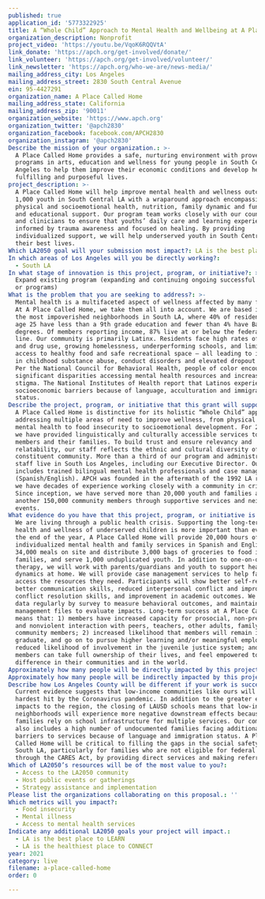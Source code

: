 ```yaml
---
published: true
application_id: '5773322925'
title: A “Whole Child” Approach to Mental Health and Wellbeing at A Place Called Home
organization_description: Nonprofit
project_video: 'https://youtu.be/VqoK6RQQVtA'
link_donate: 'https://apch.org/get-involved/donate/'
link_volunteer: 'https://apch.org/get-involved/volunteer/'
link_newsletter: 'https://apch.org/who-we-are/news-media/'
mailing_address_city: Los Angeles
mailing_address_street: 2830 South Central Avenue
ein: 95-4427291
organization_name: A Place Called Home
mailing_address_state: California
mailing_address_zip: '90011'
organization_website: 'https://www.apch.org'
organization_twitter: '@apch2830'
organization_facebook: facebook.com/APCH2830
organization_instagram: '@apch2830'
Describe the mission of your organization.: >-
  A Place Called Home provides a safe, nurturing environment with proven
  programs in arts, education and wellness for young people in South Central Los
  Angeles to help them improve their economic conditions and develop healthy,
  fulfilling and purposeful lives. 
project_description: >-
  A Place Called Home will help improve mental health and wellness outcomes for
  1,000 youth in South Central LA with a wraparound approach encompassing
  physical and socioemotional health, nutrition, family dynamic and function,
  and educational support. Our program team works closely with our counselors
  and clinicians to ensure that youths’ daily care and learning experiences are
  informed by trauma awareness and focused on healing. By providing
  individualized support, we will help underserved youth in South Central live
  their best lives.
Which LA2050 goal will your submission most impact?: LA is the best place to LIVE
In which areas of Los Angeles will you be directly working?:
  - South LA
In what stage of innovation is this project, program, or initiative?: >-
  Expand existing program (expanding and continuing ongoing successful projects
  or programs)
What is the problem that you are seeking to address?: >-
  Mental health is a multifaceted aspect of wellness affected by many factors.
  At A Place Called Home, we take them all into account. We are based in one of
  the most impoverished neighborhoods in South LA, where 40% of residents over
  age 25 have less than a 9th grade education and fewer than 4% have Bachelor’s
  degrees. Of members reporting income, 87% live at or below the federal poverty
  line. Our community is primarily Latinx. Residents face high rates of violence
  and drug use, growing homelessness, underperforming schools, and limited
  access to healthy food and safe recreational space – all leading to increases
  in childhood substance abuse, conduct disorders and elevated dropout rates.
  Per the National Council for Behavioral Health, people of color encounter
  significant disparities accessing mental health resources and increased
  stigma. The National Institutes of Health report that Latinos experience
  socioeconomic barriers because of language, acculturation and immigration
  status. 
Describe the project, program, or initiative that this grant will support to address the problem identified.: >-
  A Place Called Home is distinctive for its holistic “Whole Child” approach
  addressing multiple areas of need to improve wellness, from physical and
  mental health to food insecurity to socioemotional development. For 26 years,
  we have provided linguistically and culturally accessible services to youth
  members and their families. To build trust and ensure relevancy and
  relatability, our staff reflects the ethnic and cultural diversity of our
  constituent community. More than a third of our program and administrative
  staff live in South Los Angeles, including our Executive Director. Our staff
  includes trained bilingual mental health professionals and case managers
  (Spanish/English). APCH was founded in the aftermath of the 1992 LA riots, and
  we have decades of experience working closely with a community in crisis.
  Since inception, we have served more than 20,000 youth and families and
  another 150,000 community members through supportive services and neighborhood
  events. 
What evidence do you have that this project, program, or initiative is or will be successful, and how will you define and measure success?: >-
  We are living through a public health crisis. Supporting the long-term mental
  health and wellness of underserved children is more important than ever. By
  the end of the year, A Place Called Home will provide 20,000 hours of free
  individualized mental health and family services in Spanish and English, serve
  34,000 meals on site and distribute 3,000 bags of groceries to food insecure
  families, and serve 1,000 unduplicated youth. In addition to one-on-one
  therapy, we will work with parents/guardians and youth to support healthy
  dynamics at home. We will provide case management services to help families
  access the resources they need. Participants will show better self-regulation,
  better communication skills, reduced interpersonal conflict and improved
  conflict resolution skills, and improvement in academic outcomes. We collect
  data regularly by survey to measure behavioral outcomes, and maintain case
  management files to evaluate impacts. Long-term success at A Place Called Home
  means that: 1) members have increased capacity for prosocial, non-prejudicial
  and nonviolent interaction with peers, teachers, other adults, family and
  community members; 2) increased likelihood that members will remain in school,
  graduate, and go on to pursue higher learning and/or meaningful employment; 3)
  reduced likelihood of involvement in the juvenile justice system; and 4)
  members can take full ownership of their lives, and feel empowered to make a
  difference in their communities and in the world. 
Approximately how many people will be directly impacted by this project, program, or initiative?: '1000'
Approximately how many people will be indirectly impacted by this project, program, or initiative?: '10000'
Describe how Los Angeles County will be different if your work is successful.: >-
  Current evidence suggests that low-income communities like ours will be the
  hardest hit by the Coronavirus pandemic. In addition to the greater economic
  impacts to the region, the closing of LAUSD schools means that low-income
  neighborhoods will experience more negative downstream effects because
  families rely on school infrastructure for multiple services. Our community
  also includes a high number of undocumented families facing additional
  barriers to services because of language and immigration status. A Place
  Called Home will be critical to filling the gaps in the social safety net in
  South LA, particularly for families who are not eligible for federal benefits
  through the CARES Act, by providing direct services and making referrals.
Which of LA2050’s resources will be of the most value to you?:
  - Access to the LA2050 community
  - Host public events or gatherings
  - Strategy assistance and implementation
Please list the organizations collaborating on this proposal.: ''
Which metrics will you impact?:
  - Food insecurity
  - Mental illness
  - Access to mental health services
Indicate any additional LA2050 goals your project will impact.:
  - LA is the best place to LEARN
  - LA is the healthiest place to CONNECT
year: 2021
category: live
filename: a-place-called-home
order: 0

---
```

